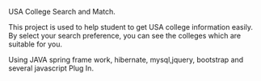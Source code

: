USA College Search and Match.

This project is used to help student to get USA college information easily. 
By select your search preference, you can see the colleges which are suitable for you.


Using JAVA spring frame work, hibernate, mysql,jquery, bootstrap and several javascript Plug In.
